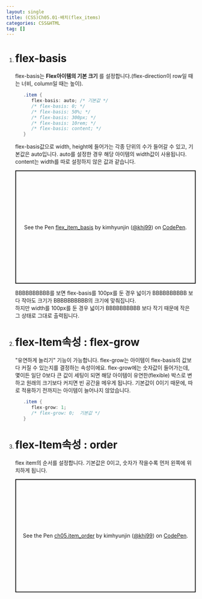 ```yaml
---
layout: single
title: (CSS)Ch05.01-배치(flex_items)
categories: CSS&HTML
tag: []
---
```


1. # flex-basis
   flex-basis는 __Flex아이템의 기본 크기__ 를 설정합니다.(flex-direction이 row일 때는 너비, column일 때는 높이).   
   
   ```cs
      .item {
         flex-basis: auto; /* 기본값 */
         /* flex-basis: 0; */
         /* flex-basis: 50%; */
         /* flex-basis: 300px; */
         /* flex-basis: 10rem; */
         /* flex-basis: content; */
      }
   ```   
   flex-basis값으로 width, height에 들어가는 각종 단위의 수가 들어갈 수 있고, 기본값은 auto입니다. auto를 설정한 경우 해당 아이템의 width값이 사용됩니다. content는 width를 따로 설정하지 않은 값과 같습니다.   

   <p class="codepen" data-height="300" data-default-tab="html,result" data-slug-hash="wvbmMmR" data-pen-title="flex_item_basis" data-user="khj99" style="height: 300px; box-sizing: border-box; display: flex; align-items: center; justify-content: center; border: 2px solid; margin: 1em 0; padding: 1em;">
   <span>See the Pen <a href="https://codepen.io/khj99/pen/wvbmMmR">
   flex_item_basis</a> by kimhyunjin (<a href="https://codepen.io/khj99">@khj99</a>)
   on <a href="https://codepen.io">CodePen</a>.</span>
   </p>
   <script async src="https://cpwebassets.codepen.io/assets/embed/ei.js"></script>
      
   BBBBBBBBBB를 보면 flex-basis를 100px를 둔 경우 넓이가 BBBBBBBBBB 보다 작아도 크기가 BBBBBBBBBB의 크기에 맞춰집니다.   
   하지만 width를 100px를 둔 경우 넓이가 BBBBBBBBBB 보다 작기 때문에 작은 그 상태로 그대로 출력됩니다.   

1. # flex-Item속성 : flex-grow   
      "유연하게 늘리기" 기능이 가능합니다. flex-grow는 아이템이 flex-basis의 값보다 커질 수 있는지를 결정하는 속성이에요. flex-grow에는 숫자값이 들어가는데, 몇이든 일단 0보다 큰 값이 세팅이 되면 해당 아이템이 유연한(flexible) 박스로 변하고 원래의 크기보다 커지면 빈 공간을 메우게 됩니다. 기본값이 0이기 때문에, 따로 적용하기 전까지는 아이템이 늘어나지 않았습니다.   

      ```cs
         .item {
            flex-grow: 1;
            /* flex-grow: 0;  기본값 */
         }
      ```

1. # flex-Item속성 : order
   flex item의 순서를 설정합니다. 기본값은 0이고, 숫자가 작을수록 먼저 왼쪽에 위치하게 됩니다.   

   <p class="codepen" data-height="300" data-default-tab="html,result" data-slug-hash="bGJQyBP" data-user="khj99" style="height: 300px; box-sizing: border-box; display: flex; align-items: center; justify-content: center; border: 2px solid; margin: 1em 0; padding: 1em;">
   <span>See the Pen <a href="https://codepen.io/khj99/pen/bGJQyBP">
   ch05.item_order</a> by kimhyunjin (<a href="https://codepen.io/khj99">@khj99</a>)
   on <a href="https://codepen.io">CodePen</a>.</span>
   </p>
   <script async src="https://cpwebassets.codepen.io/assets/embed/ei.js"></script>

